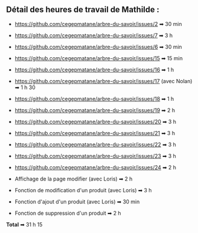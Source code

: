 ## Détail des heures de travail de Mathilde :

- https://github.com/cegepmatane/arbre-du-savoir/issues/2 ➡ 30 min

- https://github.com/cegepmatane/arbre-du-savoir/issues/7 ➡ 3 h

- https://github.com/cegepmatane/arbre-du-savoir/issues/6 ➡ 30 min

- https://github.com/cegepmatane/arbre-du-savoir/issues/15 ➡ 15 min

- https://github.com/cegepmatane/arbre-du-savoir/issues/16 ➡ 1 h

- https://github.com/cegepmatane/arbre-du-savoir/issues/17 (avec Nolan) ➡ 1 h 30

- https://github.com/cegepmatane/arbre-du-savoir/issues/18 ➡ 1 h

- https://github.com/cegepmatane/arbre-du-savoir/issues/19 ➡ 2 h

- https://github.com/cegepmatane/arbre-du-savoir/issues/20 ➡ 3 h

- https://github.com/cegepmatane/arbre-du-savoir/issues/21 ➡ 3 h

- https://github.com/cegepmatane/arbre-du-savoir/issues/22 ➡ 3 h

- https://github.com/cegepmatane/arbre-du-savoir/issues/23 ➡ 3 h

- https://github.com/cegepmatane/arbre-du-savoir/issues/24 ➡ 2 h

- Affichage de la page modifier (avec Loris) ➡ 2 h

- Fonction de modification d'un produit (avec Loris) ➡ 3 h

- Fonction d'ajout d'un produit (avec Loris) ➡ 30 min

- Fonction de suppression d'un produit ➡ 2 h

**Total** ➡ 31 h 15
